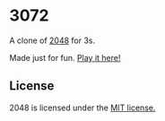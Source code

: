# 3072
A clone of [2048](https://github.com/gabrielecirulli/2048) for 3s.

Made just for fun. [Play it here!](http://tandpfun.github.io/3072/)

## License
2048 is licensed under the [MIT license.](https://github.com/gabrielecirulli/2048/blob/master/LICENSE.txt)